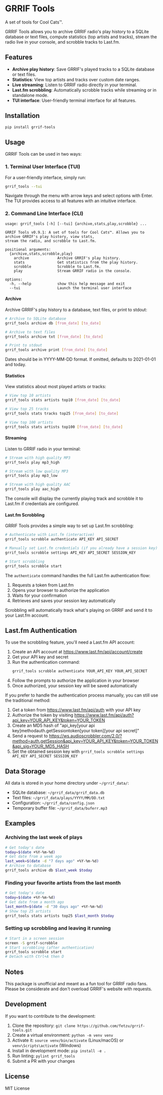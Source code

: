 # GRRIF Tools

A set of tools for Cool Cats™.

GRRIF Tools allows you to archive GRRIF radio's play history to a SQLite database or text files, compute statistics (top artists and tracks), stream the radio live in your console, and scrobble tracks to Last.fm.

## Features

- **Archive play history**: Save GRRIF's played tracks to a SQLite database or text files.
- **Statistics**: View top artists and tracks over custom date ranges.
- **Live streaming**: Listen to GRRIF radio directly in your terminal.
- **Last.fm scrobbling**: Automatically scrobble tracks while streaming or in standalone mode.
- **TUI interface**: User-friendly terminal interface for all features.

## Installation

```bash
pip install grrif-tools
```

## Usage

GRRIF Tools can be used in two ways:

### 1. Terminal User Interface (TUI)

For a user-friendly interface, simply run:

```bash
grrif_tools --tui
```

Navigate through the menu with arrow keys and select options with Enter. The TUI provides access to all features with an intuitive interface.

### 2. Command Line Interface (CLI)

```
usage: grrif_tools [-h] [--tui] {archive,stats,play,scrobble} ...

GRRIF Tools v0.9.1: A set of tools for Cool Cats™. Allows you to archive GRRIF's play history, view stats,
stream the radio, and scrobble to Last.fm.

positional arguments:
  {archive,stats,scrobble,play}
    archive             Archive GRRIF's play history.
    stats               Get statistics from the play history.
    scrobble            Scrobble to Last.fm.
    play                Stream GRRIF radio in the console.

options:
  -h, --help            show this help message and exit
  --tui                 Launch the terminal user interface
```

#### Archive

Archive GRRIF's play history to a database, text files, or print to stdout:

```bash
# Archive to SQLite database
grrif_tools archive db [from_date] [to_date]

# Archive to text files
grrif_tools archive txt [from_date] [to_date]

# Print to stdout
grrif_tools archive print [from_date] [to_date]
```

Dates should be in YYYY-MM-DD format. If omitted, defaults to 2021-01-01 and today.

#### Statistics

View statistics about most played artists or tracks:

```bash
# View top 10 artists
grrif_tools stats artists top10 [from_date] [to_date]

# View top 25 tracks
grrif_tools stats tracks top25 [from_date] [to_date]

# View top 100 artists
grrif_tools stats artists top100 [from_date] [to_date]
```

#### Streaming

Listen to GRRIF radio in your terminal:

```bash
# Stream with high quality MP3
grrif_tools play mp3_high

# Stream with low quality MP3
grrif_tools play mp3_low

# Stream with high quality AAC
grrif_tools play aac_high
```

The console will display the currently playing track and scrobble it to Last.fm if credentials are configured.

#### Last.fm Scrobbling

GRRIF Tools provides a simple way to set up Last.fm scrobbling:

```bash
# Authenticate with Last.fm (interactive)
grrif_tools scrobble authenticate API_KEY API_SECRET

# Manually set Last.fm credentials (if you already have a session key)
grrif_tools scrobble settings API_KEY API_SECRET SESSION_KEY

# Start scrobbling
grrif_tools scrobble start
```

The `authenticate` command handles the full Last.fm authentication flow:
1. Requests a token from Last.fm
2. Opens your browser to authorize the application
3. Waits for your confirmation
4. Retrieves and saves your session key automatically

Scrobbling will automatically track what's playing on GRRIF and send it to your Last.fm account.

## Last.fm Authentication

To use the scrobbling feature, you'll need a Last.fm API account:

1. Create an API account at https://www.last.fm/api/account/create
2. Get your API key and secret
3. Run the authentication command:
   ```bash
   grrif_tools scrobble authenticate YOUR_API_KEY YOUR_API_SECRET
   ```
4. Follow the prompts to authorize the application in your browser
5. Once authorized, your session key will be saved automatically

If you prefer to handle the authentication process manually, you can still use the traditional method:
1. Get a token from https://www.last.fm/api/auth with your API key
2. Authorize the token by visiting https://www.last.fm/api/auth?api_key=YOUR_API_KEY&token=YOUR_TOKEN
3. Create an MD5 hash of "api_key[your api key]methodauth.getSessiontoken[your token][your api secret]"
4. Send a request to https://ws.audioscrobbler.com/2.0/?method=auth.getSession&api_key=YOUR_API_KEY&token=YOUR_TOKEN&api_sig=YOUR_MD5_HASH
5. Set the obtained session key with `grrif_tools scrobble settings API_KEY API_SECRET SESSION_KEY`

## Data Storage

All data is stored in your home directory under `~/grrif_data/`:

- SQLite database: `~/grrif_data/grrif_data.db`
- Text files: `~/grrif_data/plays/YYYY/MM/DD.txt`
- Configuration: `~/grrif_data/config.json`
- Temporary buffer file: `~/grrif_data/buferr.mp3`

## Examples

### Archiving the last week of plays

```bash
# Get today's date
today=$(date +%Y-%m-%d)
# Get date from a week ago
last_week=$(date -d "7 days ago" +%Y-%m-%d)
# Archive to database
grrif_tools archive db $last_week $today
```

### Finding your favorite artists from the last month

```bash
# Get today's date
today=$(date +%Y-%m-%d)
# Get date from a month ago
last_month=$(date -d "30 days ago" +%Y-%m-%d)
# Show top 25 artists
grrif_tools stats artists top25 $last_month $today
```

### Setting up scrobbling and leaving it running

```bash
# Start in a screen session
screen -S grrif-scrobble
# Start scrobbling (after authentication)
grrif_tools scrobble start
# Detach with Ctrl+A then D
```

## Notes

This package is unofficial and meant as a fun tool for GRRIF radio fans. Please be considerate and don't overload GRRIF's website with requests.

## Development

If you want to contribute to the development:

1. Clone the repository: `git clone https://github.com/fetzu/grrif-tools.git`
2. Create a virtual environment: `python -m venv venv`
3. Activate it: `source venv/bin/activate` (Linux/macOS) or `venv\Scripts\activate` (Windows)
4. Install in development mode: `pip install -e .`
5. Run linting: `pylint grrif_tools`
6. Submit a PR with your changes

## License

MIT License
